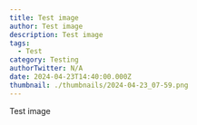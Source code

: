 ```yaml
---
title: Test image
author: Test image
description: Test image
tags:
  - Test
category: Testing
authorTwitter: N/A
date: 2024-04-23T14:40:00.000Z
thumbnail: ./thumbnails/2024-04-23_07-59.png
---
```

Test image
